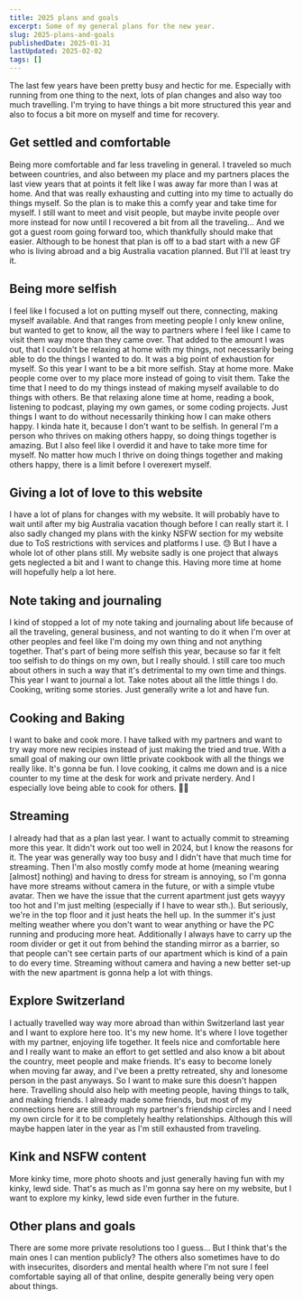 ```yaml
---
title: 2025 plans and goals
excerpt: Some of my general plans for the new year.
slug: 2025-plans-and-goals
publishedDate: 2025-01-31
lastUpdated: 2025-02-02
tags: []
---
```


The last few years have been pretty busy and hectic for me. Especially with running from one thing to the next, lots of plan changes and also way too much travelling. I'm trying to have things a bit more structured this year and also to focus a bit more on myself and time for recovery.

## Get settled and comfortable

Being more comfortable and far less traveling in general. I traveled so much between countries, and also between my place and my partners places the last view years that at points it felt like I was away far more than I was at home. And that was really exhausting and cutting into my time to actually do things myself. So the plan is to make this a comfy year and take time for myself. I still want to meet and visit people, but maybe invite people over more instead for now until I recovered a bit from all the traveling... And we got a guest room going forward too, which thankfully should make that easier. Although to be honest that plan is off to a bad start with a new GF who is living abroad and a big Australia vacation planned. But I'll at least try it.

## Being more selfish

I feel like I focused a lot on putting myself out there, connecting, making myself available. And that ranges from meeting people I only knew online, but wanted to get to know, all the way to partners where I feel like I came to visit them way more than they came over. That added to the amount I was out, that I couldn't be relaxing at home with my things, not necessarily being able to do the things I wanted to do. It was a big point of exhaustion for myself. So this year I want to be a bit more selfish. Stay at home more. Make people come over to my place more instead of going to visit them. Take the time that I need to do my things instead of making myself available to do things with others. Be that relaxing alone time at home, reading a book, listening to podcast, playing my own games, or some coding projects. Just things I want to do without necessarily thinking how I can make others happy. I kinda hate it, because I don't want to be selfish. In general I'm a person who thrives on making others happy, so doing things together is amazing. But I also feel like I overdid it and have to take more time for myself. No matter how much I thrive on doing things together and making others happy, there is a limit before I overexert myself.

## Giving a lot of love to this website

I have a lot of plans for changes with my website. It will probably have to wait until after my big Australia vacation though before I can really start it. I also sadly changed my plans with the kinky NSFW section for my website due to ToS restrictions with services and platforms I use. 😓 But I have a whole lot of other plans still. My website sadly is one project that always gets neglected a bit and I want to change this. Having more time at home will hopefully help a lot here.

## Note taking and journaling

I kind of stopped a lot of my note taking and journaling about life because of all the traveling, general business, and not wanting to do it when I'm over at other peoples and feel like I'm doing my own thing and not anything together. That's part of being more selfish this year, because so far it felt too selfish to do things on my own, but I really should. I still care too much about others in such a way that it's detrimental to my own time and things. This year I want to journal a lot. Take notes about all the little things I do. Cooking, writing some stories. Just generally write a lot and have fun.

## Cooking and Baking

I want to bake and cook more. I have talked with my partners and want to try way more new recipies instead of just making the tried and true. With a small goal of making our own little private cookbook with all the things we really like. It's gonna be fun. I love cooking, it calms me down and is a nice counter to my time at the desk for work and private nerdery. And I especially love being able to cook for others. 🥰💗

## Streaming

I already had that as a plan last year. I want to actually commit to streaming more this year. It didn't work out too well in 2024, but I know the reasons for it. The year was generally way too busy and I didn't have that  much time for streaming. Then I'm also mostly comfy mode at home (meaning wearing [almost] nothing) and having to dress for stream is annoying, so I'm gonna have more streams without camera in the future, or with a simple vtube avatar. Then we have the issue that the current apartment just gets wayyy too hot and I'm just melting (especially if I have to wear sth.). But seriously, we're in the top floor and it just heats the hell up. In the summer it's just melting weather where you don't want to wear anything or have the PC running and producing more heat. Additionally I always have to carry up the room divider or get it out from behind the standing mirror as a barrier, so that people can't see certain parts of our apartment which is kind of a pain to do every time. Streaming without camera and having a new better set-up with the new apartment is gonna help a lot with things.

## Explore Switzerland

I actually travelled way way more abroad than within Switzerland last year and I want to explore here too. It's my new home. It's where I love together with my partner, enjoying life together. It feels nice and comfortable here and I really want to make an effort to get settled and also know a bit about the country, meet people and make friends. It's easy to become lonely when moving far away, and I've been a pretty retreated, shy and lonesome person in the past anyways. So I want to make sure this doesn't happen here. Travelling should also help with meeting people, having things to talk, and making friends. I already made some friends, but most of my connections here are still through my partner's friendship circles and I need my own circle for it to be completely healthy relationships. Although this will maybe happen later in the year as I'm still exhausted from traveling.

## Kink and NSFW content

More kinky time, more photo shoots and just generally having fun with my kinky, lewd side. That's as much as I'm gonna say here on my website, but I want to explore my kinky, lewd side even further in the future.

## Other plans and goals

There are some more private resolutions too I guess... But I think that's the main ones I can mention publicly? The others also sometimes have to do with insecurites, disorders and mental health where I'm not sure I feel comfortable saying all of that online, despite generally being very open about things.
